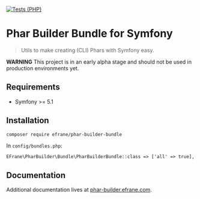[![Tests (PHP)](https://github.com/eFrane/phar-builder-bundle/actions/workflows/phpunit.yml/badge.svg?branch=master)](https://github.com/eFrane/phar-builder-bundle/actions/workflows/phpunit.yml)

# Phar Builder Bundle for Symfony

> Utils to make creating (CLI) Phars with Symfony easy.

**WARNING** This project is in an early alpha stage and should not be used in production
environments yet. 

## Requirements

* Symfony >= 5.1

## Installation

```bash
composer require efrane/phar-builder-bundle
``` 

In `config/bundles.php`:

```
EFrane\PharBuilder\Bundle\PharBuilderBundle::class => ['all' => true],
```

## Documentation

Additional documentation lives at [phar-builder.efrane.com](https://phar-builder.efrane.com/).
